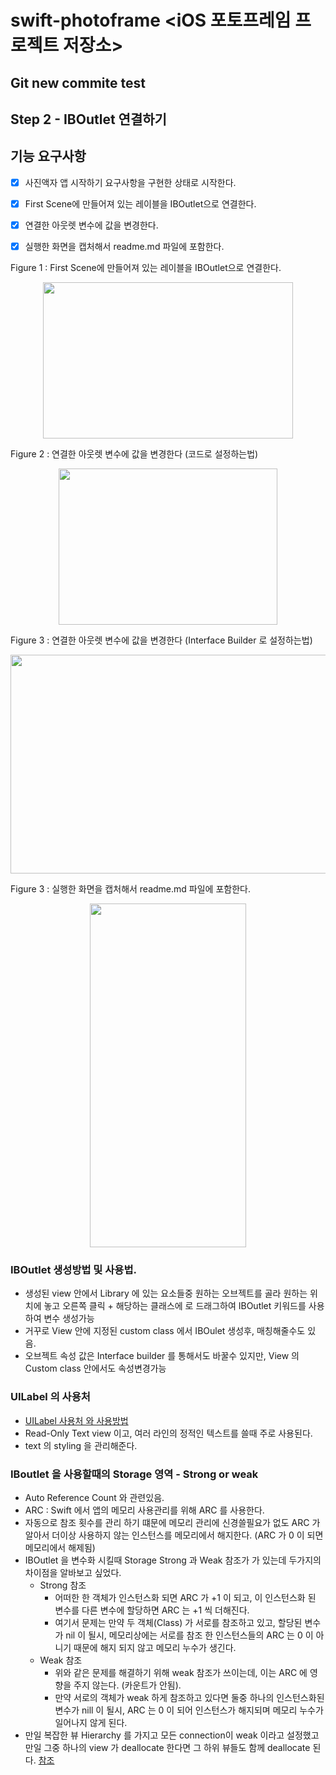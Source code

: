 # swift-photoframe <iOS 포토프레임 프로젝트 저장소> 

## Git new commite test

## Step 2 - IBOutlet 연결하기
## 기능 요구사항
- [X] 사진액자 앱 시작하기 요구사항을 구현한 상태로 시작한다.
- [X] First Scene에 만들어져 있는 레이블을 IBOutlet으로 연결한다.

- [X] 연결한 아웃렛 변수에 값을 변경한다.
- [X] 실행한 화면을 캡처해서 readme.md 파일에 포함한다.


Figure 1 : First Scene에 만들어져 있는 레이블을 IBOutlet으로 연결한다.
  <p align="center">
   <img src="https://user-images.githubusercontent.com/36659877/154011812-4b23e761-0a37-4d33-8b8b-c8142cc47585.png" width="400" height="250"> 
  </p>
   
Figure 2 : 연결한 아웃렛 변수에 값을 변경한다 (코드로 설정하는법)
  <p align="center">
   <img src="https://user-images.githubusercontent.com/36659877/154011965-1d40974b-4566-46d1-8f6a-df1b5e806d8e.png" width="350" height="250"> 
  </p>
  
Figure 3 : 연결한 아웃렛 변수에 값을 변경한다 (Interface Builder 로 설정하는법)
  <p align="center">
      <img src="https://user-images.githubusercontent.com/36659877/154013982-08a3c2fa-d94d-4c2e-a340-a3253c8b8bb9.png" width="550" height="350">
  </p>

Figure 3 : 실행한 화면을 캡처해서 readme.md 파일에 포함한다.
  <p align="center">
   <img src="https://user-images.githubusercontent.com/36659877/154011654-002c62ae-db89-4c9e-9f4f-a88ba16765ae.png" width="250" height="550"> 
  </p>








### IBOutlet 생성방법 및 사용법.
- 생성된 view 안에서 Library 에 있는 요소들중 원하는 오브젝트를 골라 원하는 위치에 놓고 오른쪽 클릭 + 해당하는 클래스에 로 드래그하여 IBOutlet 키워드를 사용하여 변수 생성가능
- 거꾸로 View 안에 지정된 custom class 에서 IBOulet 생성후, 매칭해줄수도 있음.
- 오브젝트 속성 값은 Interface builder 를 통해서도 바꿀수 있지만, View 의 Custom class 안에서도 속성변경가능 


### UILabel 의 사용처 
- [UILabel 사용처 와 사용방법](https://sodocumentation.net/ios/topic/246/uilabel) 
- Read-Only Text view 이고, 여러 라인의 정적인 텍스트를 쓸때 주로 사용된다. 
- text 의 styling 을 관리해준다. 


### IBoutlet 을 사용할때의 Storage 영역 - Strong or weak  
- Auto Reference Count 와 관련있음. 
- ARC : Swift 에서 앱의 메모리 사용관리를 위해 ARC 를 사용한다. 
- 자동으로 참조 횟수를 관리 하기 떄문에 메모리 관리에 신경쓸필요가 없도 ARC 가 알아서 더이상 사용하지 않는 
인스턴스를 메모리에서 해지한다. (ARC 가 0 이 되면 메모리에서 해제됨)
- IBOutlet 을 변수화 시킬때 Storage Strong 과 Weak 참조가 가 있는데 두가지의 차이점을 알바보고 싶었다.  
   - Strong 참조 
       - 어떠한 한 객체가 인스턴스화 되면 ARC 가 +1 이 되고, 이 인스턴스화 된 변수를 다른 변수에 할당하면 ARC 는 +1 씩 더해진다. 
       - 여기서 문제는 만약 두 객체(Class) 가 서로를 참조하고 있고, 할당된 변수가 nil 이 될시, 메모리상에는 서로를 참조 한 인스턴스들의 ARC 는 0 이 아니기 때문에 해지 되지 않고 메모리 누수가 생긴다. 
   - Weak 참조
       - 위와 같은 문제를 해결하기 위해 weak 참조가 쓰이는데, 이는 ARC 에 영향을 주지 않는다. (카운트가 안됨).
       - 만약 서로의 객체가 weak 하게 참조하고 있다면 둘중 하나의 인스턴스화된 변수가 nill 이 될시, ARC 는 0 이 되어 인스턴스가 해지되며 메모리 누수가 일어나지 않게 된다. 
- 만일 복잡한 뷰 Hierarchy 를 가지고 모든 connection이 weak 이라고 설정했고 만일 그중 하나의 view 가 deallocate 한다면 그 하위 뷰들도 함께 deallocate 된다. [참조](http://monibu1548.github.io/2018/05/03/iboutlet-strong-weak/) 





